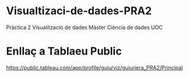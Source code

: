 # Visualtizaci-de-dades-PRA2
Pràctica 2 Visualització de dades Màster Ciència de dades UOC

# Enllaç a Tablaeu Public
https://public.tableau.com/app/profile/guiu/viz/guiuriera_PRA2/Principal

